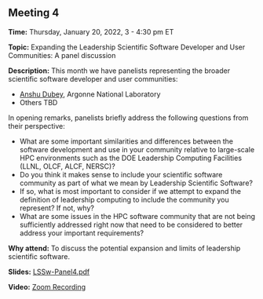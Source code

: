 ## Meeting 4

**Time:** Thursday, January 20, 2022, 3 - 4:30 pm ET

**Topic:** Expanding the Leadership Scientific Software Developer and User Communities: A panel discussion

**Description:** This month we have panelists representing the broader scientific software developer and user communities:
- [Anshu Dubey](https://www.anl.gov/profile/anshu-dubey), Argonne National Laboratory
- Others TBD

In opening remarks, panelists briefly address the following questions from their perspective:
- What are some important similarities and differences between the software development and use in your community relative to large-scale HPC environments such as the DOE Leadership Computing Facilities (LLNL, OLCF, ALCF, NERSC)?
- Do you think it makes sense to include your scientific software community as part of what we mean by Leadership Scientific Software?
- If so, what is most important to consider if we attempt to expand the definition of leadership computing to include the community you represent? If not, why?
- What are some issues in the HPC software community that are not being sufficiently addressed right now that need to be considered to better address your important requirements?

**Why attend:** To discuss the potential expansion and limits of leadership scientific software.

**Slides:** [LSSw-Panel4.pdf](files/LSSw-Panel4.pdf)

**Video:** [Zoom Recording]()
